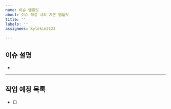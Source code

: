 ```yaml
---
name: 이슈 템플릿
about: 이슈 작성 시의 기본 템플릿
title: ''
labels: ''
assignees: kylekim2123

---
```


## 이슈 설명
- 

---

## 작업 예정 목록
- [ ]

